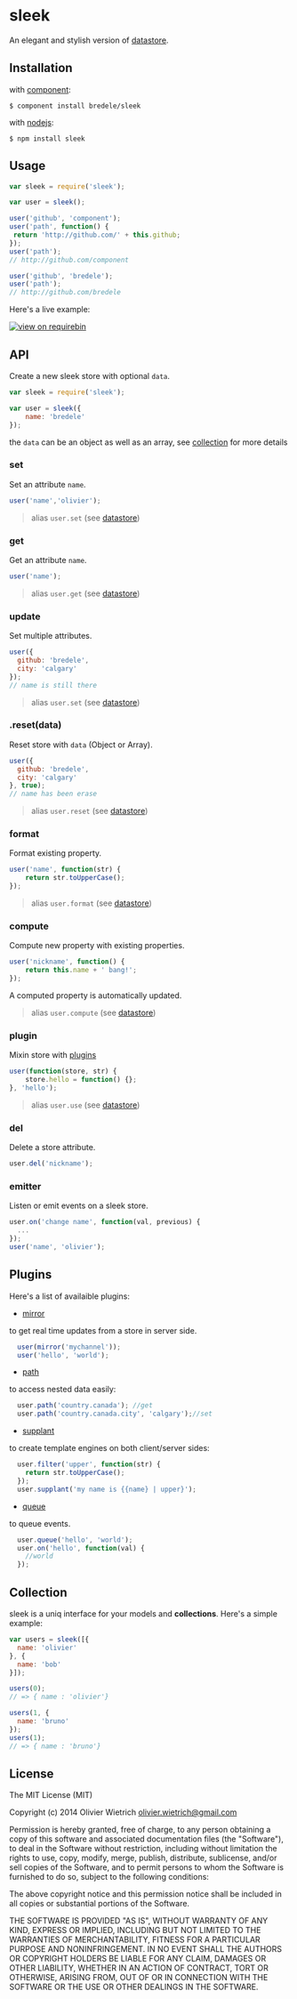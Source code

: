 sleek
=====

  An elegant and stylish version of [datastore](http://github.com/bredele/datastore).

## Installation

with [component](http://component.io):

    $ component install bredele/sleek

with [nodejs](http://nodejs.org):

    $ npm install sleek

## Usage

```js
var sleek = require('sleek');

var user = sleek();

user('github', 'component');
user('path', function() {
 return 'http://github.com/' + this.github;
});
user('path');
// http://github.com/component

user('github', 'bredele');
user('path');
// http://github.com/bredele
```

Here's a live example:

[![view on requirebin](http://requirebin.com/badge.png)](http://requirebin.com/?gist=c3241f2d128beba1f4bc)

## API

  Create a new sleek store with optional `data`.

```js
var sleek = require('sleek');

var user = sleek({
	name: 'bredele'
});
```

  the `data` can be an object as well as an array, see [collection](#collection) for more details

### set

 Set an attribute `name`.

```js
user('name','olivier');
```

  > alias `user.set` (see [datastore](http://github.com/bredele/datastore))

### get

 Get an attribute `name`.

```js
user('name');
```

  > alias `user.get` (see [datastore](http://github.com/bredele/datastore))

### update

 Set multiple attributes.

```js
user({
  github: 'bredele',
  city: 'calgary'	
});
// name is still there
```

  > alias `user.set` (see [datastore](http://github.com/bredele/datastore))


### .reset(data)

  Reset store with `data` (Object or Array).

```js
user({
  github: 'bredele',
  city: 'calgary'	
}, true);
// name has been erase
```

  > alias `user.reset` (see [datastore](http://github.com/bredele/datastore))

### format

 Format existing property.

```js
user('name', function(str) {
	return str.toUpperCase();
});
```

  > alias `user.format` (see [datastore](http://github.com/bredele/datastore))

### compute

 Compute new property with existing properties.

```js
user('nickname', function() {
	return this.name + ' bang!';
});
```

  A computed property is automatically updated.

  > alias `user.compute` (see [datastore](http://github.com/bredele/datastore))


### plugin

 Mixin store with [plugins](#plugins)

```js
user(function(store, str) {
	store.hello = function() {};
}, 'hello');
```

  > alias `user.use` (see [datastore](http://github.com/bredele/datastore))

### del

 Delete a store attribute.

```js
user.del('nickname');
```

### emitter

  Listen or emit events on a sleek store.

```js
user.on('change name', function(val, previous) {
  ...
});
user('name', 'olivier');
```

## Plugins

Here's a list of availaible plugins:

  - [mirror](http://github.com/bredele/store-mirror)

to get real time updates from a store in server side.

```js
  user(mirror('mychannel'));
  user('hello', 'world');
```
  
  - [path](http://github.com/bredele/store-path)

to access nested data easily:

```js
  user.path('country.canada'); //get
  user.path('country.canada.city', 'calgary');//set
```

  - [supplant](http://github.com/bredele/store-supplant)

to create template engines on both client/server sides:

```js
  user.filter('upper', function(str) {
    return str.toUpperCase();
  });
  user.supplant('my name is {{name} | upper}');
```

  - [queue](http://github.com/bredele/emitter-queue)

to queue events.

```js
  user.queue('hello', 'world');
  user.on('hello', function(val) {
    //world
  });
```

## Collection

  sleek is a uniq interface for your models and **collections**. Here's a simple example:

```js
var users = sleek([{
  name: 'olivier'
}, {
  name: 'bob'
}]);

users(0);
// => { name : 'olivier'}

users(1, {
  name: 'bruno'
});
users(1);
// => { name : 'bruno'}
```

## License

The MIT License (MIT)

Copyright (c) 2014 Olivier Wietrich <olivier.wietrich@gmail.com>

Permission is hereby granted, free of charge, to any person obtaining a copy of this software and associated documentation files (the "Software"), to deal in the Software without restriction, including without limitation the rights to use, copy, modify, merge, publish, distribute, sublicense, and/or sell copies of the Software, and to permit persons to whom the Software is furnished to do so, subject to the following conditions:

The above copyright notice and this permission notice shall be included in all copies or substantial portions of the Software.

THE SOFTWARE IS PROVIDED "AS IS", WITHOUT WARRANTY OF ANY KIND, EXPRESS OR IMPLIED, INCLUDING BUT NOT LIMITED TO THE WARRANTIES OF MERCHANTABILITY, FITNESS FOR A PARTICULAR PURPOSE AND NONINFRINGEMENT. IN NO EVENT SHALL THE AUTHORS OR COPYRIGHT HOLDERS BE LIABLE FOR ANY CLAIM, DAMAGES OR OTHER LIABILITY, WHETHER IN AN ACTION OF CONTRACT, TORT OR OTHERWISE, ARISING FROM, OUT OF OR IN CONNECTION WITH THE SOFTWARE OR THE USE OR OTHER DEALINGS IN THE SOFTWARE.
